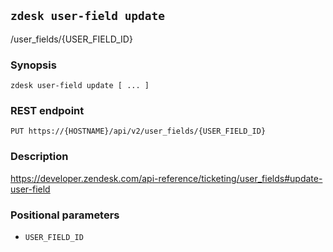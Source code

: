 ## `zdesk user-field update`

/user_fields/{USER_FIELD_ID}

### Synopsis

    zdesk user-field update [ ... ]

### REST endpoint

    PUT https://{HOSTNAME}/api/v2/user_fields/{USER_FIELD_ID}

### Description

https://developer.zendesk.com/api-reference/ticketing/user_fields#update-user-field

### Positional parameters

* `USER_FIELD_ID`


